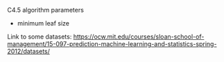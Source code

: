 C4.5 algorithm parameters
- minimum leaf size

Link to some datasets:
https://ocw.mit.edu/courses/sloan-school-of-management/15-097-prediction-machine-learning-and-statistics-spring-2012/datasets/
